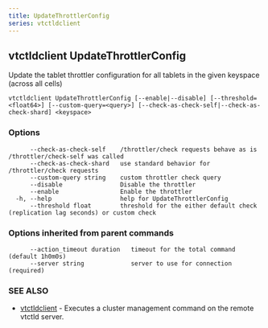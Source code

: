 ```yaml
---
title: UpdateThrottlerConfig
series: vtctldclient
---
```

## vtctldclient UpdateThrottlerConfig

Update the tablet throttler configuration for all tablets in the given keyspace (across all cells)

```
vtctldclient UpdateThrottlerConfig [--enable|--disable] [--threshold=<float64>] [--custom-query=<query>] [--check-as-check-self|--check-as-check-shard] <keyspace>
```

### Options

```
      --check-as-check-self    /throttler/check requests behave as is /throttler/check-self was called
      --check-as-check-shard   use standard behavior for /throttler/check requests
      --custom-query string    custom throttler check query
      --disable                Disable the throttler
      --enable                 Enable the throttler
  -h, --help                   help for UpdateThrottlerConfig
      --threshold float        threshold for the either default check (replication lag seconds) or custom check
```

### Options inherited from parent commands

```
      --action_timeout duration   timeout for the total command (default 1h0m0s)
      --server string             server to use for connection (required)
```

### SEE ALSO

* [vtctldclient](../)	 - Executes a cluster management command on the remote vtctld server.


